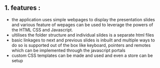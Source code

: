 ## 1. features :

- the application uses simple webpages to display the presentation slides and various feature of wepages can be used to leverage the powers of the HTML CSS and Javascript.
- ultilises the folder structure and individual sildes is a separate html files
- basic linkages to next and previous slides is inbuilt and multiple ways to do so is supported out of the box like keyboard, pointers and remotes which can be implemented through the javascript portals
- custom CSS templates can be made and used and even a store can be setup